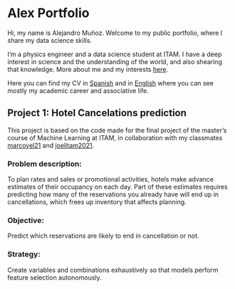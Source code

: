 # Alex Portfolio

Hi, my name is Alejandro Muñoz. Welcome to my public portfolio, where I share my data science skills.

I’m a physics engineer and a data science student at ITAM. I have a deep interest in science and the understanding of the world, and also shearing that knowledge. More about me and my interests [here](https://github.com/Monfiz/Alex_Portfolio/blob/main/About_alex.md).  

Here you can find my CV in [Spanish]( https://github.com/Monfiz/Alex_Portfolio/blob/main/CV_2022_español.pdf) and in [English]( https://github.com/Monfiz/Alex_Portfolio/blob/main/CV_2022_English.pdf) where you can see mostly my academic career and associative life. 

## Project 1: Hotel Cancelations prediction 
This project is based on the code made for the final project of the master’s course of Machine Learning at ITAM, in collaboration with my classmates [marcoyel21]( https://github.com/marcoyel21)  and [joelitam2021]( https://github.com/joelitam2021). 

### Problem description:
To plan rates and sales or promotional activities, hotels make advance estimates of their occupancy on each day. Part of these estimates requires predicting how many of the reservations you already have will end up in cancellations, which frees up inventory that affects planning.
### Objective: 
Predict which reservations are likely to end in cancellation or not.

### Strategy: 
Create variables and combinations exhaustively so that models perform feature selection autonomously.
